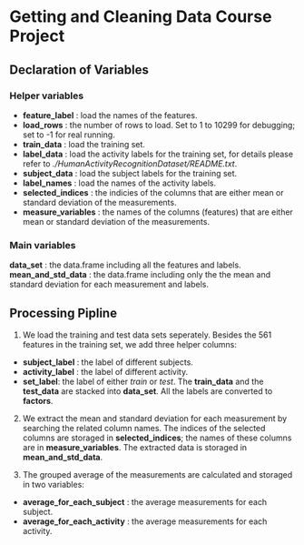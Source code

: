 Getting and Cleaning Data Course Project
========================================

## Declaration of Variables
### Helper variables
- **feature_label** : load the names of the features.
- **load_rows** : the number of rows to load. Set to 1 to 10299 for debugging; set to -1 for real running. 
- **train_data** : load the training set.
- **label_data** : load the activity labels for the training set, for details please refer to *./HumanActivityRecognitionDataset/README.txt*.
- **subject_data** : load the subject labels for the training set.
- **label_names** : load the names of the activity labels.
- **selected_indices** : the indicies of the columns that are either mean or standard deviation of the measurements.
- **measure_variables** : the names of the columns (features) that are either mean or standard deviation of the measurements.

### Main variables
**data_set** : the data.frame including all the features and labels.
**mean_and_std_data** : the data.frame including only the the mean and standard deviation for each measurement and labels.

## Processing Pipline
1. We load the training and test data sets seperately. Besides the 561 features in the training set, we add three helper columns:
- **subject_label** : the label of different subjects.
- **activity_label** : the label of different activity.
- **set_label**: the label of either _train_ or _test_.
The **train_data** and the **test_data** are stacked into **data_set**. All the labels are converted to **factors**.

2. We extract the mean and standard deviation for each measurement by searching the related column names. The indices of the selected columns are storaged in **selected_indices**; the names of these columns are in **measure_variables**. The extracted data is storaged in **mean_and_std_data**.

3. The grouped average of the measurements are calculated and storaged in two variables:
- **average_for_each_subject** : the average measurements for each subject.
- **average_for_each_activity** : the average measurements for each activity.
